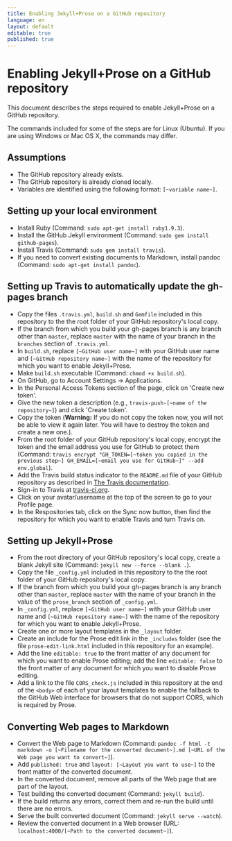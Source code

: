 ```yaml
---
title: Enabling Jekyll+Prose on a GitHub repository
language: en
layout: default
editable: true
published: true
---
```


# Enabling Jekyll+Prose on a GitHub repository

This document describes the steps required to enable Jekyll+Prose on a GitHub repository.

The commands included for some of the steps are for Linux (Ubuntu). If you are using Windows or Mac OS X, the commands may differ.

## Assumptions

* The GitHub repository already exists.
* The GitHub repository is already cloned locally.
* Variables are identified using the following format: `[~variable name~]`.

## Setting up your local environment

* Install Ruby (Command: `sudo apt-get install ruby1.9.3`).
* Install the GitHub Jekyll environment (Command: `sudo gem install github-pages`).
* Install Travis (Command: `sudo gem install travis`).
* If you need to convert existing documents to Markdown, install pandoc (Command: `sudo apt-get install pandoc`).

## Setting up Travis to automatically update the gh-pages branch

* Copy the files `.travis.yml`, `build.sh` and `Gemfile` included in this repository to the the root folder of your GitHub repository's local copy.
* If the branch from which you build your gh-pages branch is any branch other than `master`, replace `master` with the name of your branch in the `branches` section of `.travis.yml`.
* In `build.sh`, replace `[~GitHub user name~]` with your GitHub user name and `[~GitHub repository name~]` with the name of the repository for which you want to enable Jekyll+Prose.
* Make `build.sh` executable (Command: `chmod +x build.sh`).
* On GitHub, go to Account Settings -> Applications.
* In the Personal Access Tokens section of the page, click on 'Create new token'.
* Give the new token a description (e.g., `travis-push-[~name of the repository~]`) and click 'Create token'.
* Copy the token (**Warning:** If you do not copy the token now, you will not be able to view it again later. You will have to destroy the token and create a new one.).
* From the root folder of your GitHub repository's local copy, encrypt the token and the email address you use for GitHub to protect them (Command: `travis encrypt "GH_TOKEN=[~token you copied in the previous step~] GH_EMAIL=[~email you use for GitHub~]" --add env.global`).
* Add the Travis build status indicator to the `README.md` file of your GitHub repository as described in [The Travis documentation](http://about.travis-ci.org/docs/user/status-images/#Adding-Status-Images-to-README-Files).
* Sign-in to Travis at [travis-ci.org](http://travis-ci.org/).
* Click on your avatar/username at the top of the screen to go to your Profile page.
* In the Respositories tab, click on the Sync now button, then find the repository for which you want to enable Travis and turn Travis on.

## Setting up Jekyll+Prose

* From the root directory of your GitHub repository's local copy, create a blank Jekyll site (Command: `jekyll new --force --blank .`).
* Copy the file `_config.yml` included in this repository to the the root folder of your GitHub repository's local copy.
* If the branch from which you build your gh-pages branch is any branch other than `master`, replace `master` with the name of your branch in the value of the `prose_branch` section of `_config.yml`.
* In `_config.yml`, replace `[~GitHub user name~]` with your GitHub user name and `[~GitHub repository name~]` with the name of the repository for which you want to enable Jekyll+Prose.
* Create one or more layout templates in the `_layout` folder.
* Create an include for the Prose edit link in the `_includes` folder (see the file `prose-edit-link.html` included in this repository for an example).
* Add the line `editable: true` to the front matter of any document for which you want to enable Prose editing; add the line `editable: false` to the front matter of any document for which you want to disable Prose editing.
* Add a link to the file `CORS_check.js` included in this repository at the end of the `<body>` of each of your layout templates to enable the fallback to the GitHub Web interface for browsers that do not support CORS, which is required by Prose.

## Converting Web pages to Markdown

* Convert the Web page to Markdown (Command: `pandoc -f html -t
markdown -o [~Filename for the converted document~].md [~URL of the
Web page you want to convert~]`).
* Add `published: true` and `layout: [~Layout you want to use~]`
to the front matter of the converted document.
* In the converted document, remove all parts of the Web page that
are part of the layout.
* Test building the converted document (Command: `jekyll build`).
* If the build returns any errors, correct them and re-run the
build until there are no errors.
* Serve the built converted document (Command: `jekyll serve --watch`).
* Review the converted document in a Web browser (URL:
`localhost:4000/[~Path to the converted document~]`).